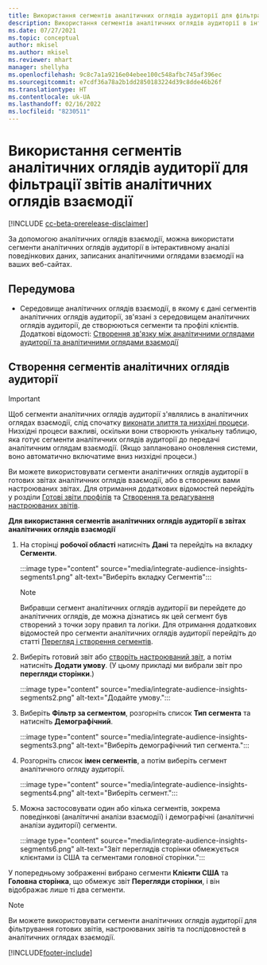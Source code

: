 ```yaml
---
title: Використання сегментів аналітичних оглядів аудиторії для фільтрації звітів аналітичних оглядів взаємодії
description: Використання сегментів аналітичних оглядів аудиторії в інтерактивному аналізі поведінкових даних, записаних аналітичними оглядами взаємодії на веб-сайті клієнта.
ms.date: 07/27/2021
ms.topic: conceptual
author: mkisel
ms.author: mkisel
ms.reviewer: mhart
manager: shellyha
ms.openlocfilehash: 9c8c7a1a9216e04ebee100c548afbc745af396ec
ms.sourcegitcommit: e7cdf36a78a2b1dd2850183224d39c8dde46b26f
ms.translationtype: HT
ms.contentlocale: uk-UA
ms.lasthandoff: 02/16/2022
ms.locfileid: "8230511"
---
```

# <a name="use-audience-insights-segments-to-filter-engagement-insights-reports"></a>Використання сегментів аналітичних оглядів аудиторії для фільтрації звітів аналітичних оглядів взаємодії

[!INCLUDE [cc-beta-prerelease-disclaimer](includes/cc-beta-prerelease-disclaimer.md)]

За допомогою аналітичних оглядів взаємодії, можна використати сегменти аналітичних оглядів аудиторії в інтерактивному аналізі поведінкових даних, записаних аналітичними оглядами взаємодії на ваших веб-сайтах.

## <a name="prerequisite"></a>Передумова

- Середовище аналітичних оглядів взаємодії, в якому є дані сегментів аналітичних оглядів аудиторії, зв'язані з середовищем аналітичних оглядів аудиторії, де створюються сегменти та профілі клієнтів. Додаткові відомості: [Створення зв'язку між аналітичними оглядами аудиторії та аналітичними оглядами взаємодії](integrate-audience-insights-engagement-insights.md)

## <a name="create-audience-insights-segments"></a>Створення сегментів аналітичних оглядів аудиторії 

> [!IMPORTANT]
> Щоб сегменти аналітичних оглядів аудиторії з'являлись в аналітичних оглядах взаємодії, слід спочатку [виконати злиття та низхідні процеси](../audience-insights/merge-entities.md). Низхідні процеси важливі, оскільки вони створюють унікальну таблицю, яка готує сегменти аналітичних оглядів аудиторії до передачі аналітичним оглядам взаємодії. (Якщо заплановано оновлення системи, воно автоматично включатиме вниз низхідні процеси.)

Ви можете використовувати сегменти аналітичних оглядів аудиторії в готових звітах аналітичних оглядів взаємодії, або в створених вами настроюваних звітах. Для отримання додаткових відомостей перейдіть у розділи [Готові звіти профілів](profile-reports.md) та [Створення та редагування настроюваних звітів](custom-reports.md).

**Для використання сегментів аналітичних оглядів аудиторії в звітах аналітичних оглядів взаємодії**

1. На сторінці **робочої області** натисніть **Дані** та перейдіть на вкладку **Сегменти**.

    :::image type="content" source="media/integrate-audience-insights-segments1.png" alt-text="Виберіть вкладку Сегментів":::

   >[!NOTE]
   > Вибравши сегмент аналітичних оглядів аудиторії ви перейдете до аналітичних оглядів, де можна дізнатись як цей сегмент був створений з точки зору правил та логіки. Для отримання додаткових відомостей про сегменти аналітичних оглядів аудиторії перейдіть до статті [Перегляд і створення сегментів](../audience-insights/segments.md).

2. Виберіть готовий звіт або [створіть настроюваний звіт](custom-reports.md), а потім натисніть **Додати умову**. (У цьому прикладі ми вибрали звіт про **перегляди сторінки**.)

    :::image type="content" source="media/integrate-audience-insights-segments2.png" alt-text="Додайте умову.":::

3. Виберіть **Фільтр за сегментом**, розгорніть список **Тип сегмента** та натисніть **Демографічний**.

    :::image type="content" source="media/integrate-audience-insights-segments3.png" alt-text="Виберіть демографічний тип сегмента.":::

4. Розгорніть список **імен сегментів**, а потім виберіть сегмент аналітичного огляду аудиторії.

    :::image type="content" source="media/integrate-audience-insights-segments4.png" alt-text="Виберіть сегмент.":::

5. Можна застосовувати один або кілька сегментів, зокрема поведінкові (аналітичні аналізи взаємодії) і демографічні (аналітичні аналізи аудиторії) сегменти. 

    :::image type="content" source="media/integrate-audience-insights-segments6.png" alt-text="Звіт переглядів сторінки обмежується клієнтами із США та сегментами головної сторінки.":::

У попередньому зображенні вибрано сегменти **Клієнти США** та **Головна сторінка**, що обмежує звіт **Перегляди сторінки**, і він відображає лише ті два сегменти. 


>[!NOTE]
> Ви можете використовувати сегменти аналітичних оглядів аудиторії для фільтрування готових звітів, настроюваних звітів та послідовностей в аналітичних оглядах взаємодії. 


[!INCLUDE[footer-include](../includes/footer-banner.md)]
